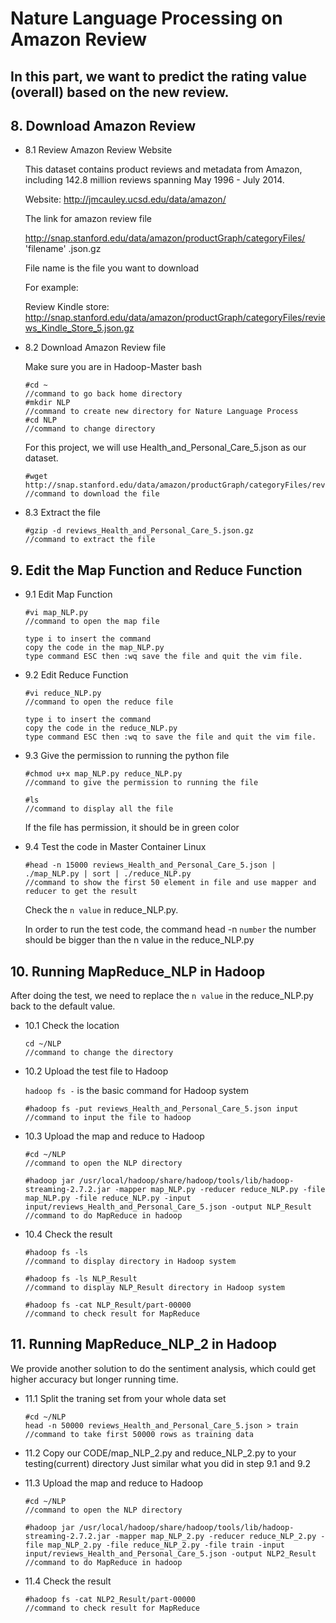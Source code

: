 # Nature Language Processing on Amazon Review

## In this part, we want to predict the rating value (overall) based on the new review.

## 8. Download Amazon Review 

* 8.1 Review Amazon Review Website  

   This dataset contains product reviews and metadata from Amazon, including 142.8 million reviews spanning May 1996 - July 2014.
   
   Website: http://jmcauley.ucsd.edu/data/amazon/
    
   The link for amazon review file
   
   http://snap.stanford.edu/data/amazon/productGraph/categoryFiles/ 'filename' .json.gz
    
   File name is the file you want to download
   
   For example:
   
   Review Kindle store:
   http://snap.stanford.edu/data/amazon/productGraph/categoryFiles/reviews_Kindle_Store_5.json.gz
   
* 8.2 Download Amazon Review file 
    
   Make sure you are in Hadoop-Master bash
   
   ```
   #cd ~
   //command to go back home directory
   #mkdir NLP
   //command to create new directory for Nature Language Process
   #cd NLP
   //command to change directory
   ``` 
   For this project, we will use Health_and_Personal_Care_5.json as our dataset.
   ```
   #wget http://snap.stanford.edu/data/amazon/productGraph/categoryFiles/reviews_Health_and_Personal_Care_5.json.gz
   //command to download the file
   ```
   
* 8.3 Extract the file

	```
	#gzip -d reviews_Health_and_Personal_Care_5.json.gz 
	//command to extract the file
	```
	
## 9. Edit the Map Function and Reduce Function

* 9.1 Edit Map Function

	```
	#vi map_NLP.py
	//command to open the map file
	```
	```
	type i to insert the command
	copy the code in the map_NLP.py
	type command ESC then :wq save the file and quit the vim file.
	```
	
* 9.2 Edit Reduce Function

	```
	#vi reduce_NLP.py
	//command to open the reduce file
	```
	```
	type i to insert the command
	copy the code in the reduce_NLP.py
	type command ESC then :wq to save the file and quit the vim file.
	```	
	
* 9.3 Give the permission to running the python file
	
	```
	#chmod u+x map_NLP.py reduce_NLP.py
	//command to give the permission to running the file
	```
	```
	#ls
 	//command to display all the file 
	```
	If the file has permission, it should be in green color
	
* 9.4 Test the code in Master Container Linux

	```
	#head -n 15000 reviews_Health_and_Personal_Care_5.json | ./map_NLP.py | sort | ./reduce_NLP.py
	//command to show the first 50 element in file and use mapper and reducer to get the result
	```
	Check the `n value` in reduce_NLP.py.
	
	In order to run the test code, the command head -n `number` the number should be bigger than the n value in the reduce_NLP.py 
	
	
## 10. Running MapReduce_NLP in Hadoop

After doing the test, we need to replace the `n value` in the reduce_NLP.py back to the default value.

* 10.1 Check the location

	```
	cd ~/NLP
	//command to change the directory
	```
	
* 10.2 Upload the test file to Hadoop
	
	`hadoop fs -` is the basic command for Hadoop system
	```
	#hadoop fs -put reviews_Health_and_Personal_Care_5.json input
	//command to input the file to hadoop 
  	```
	
* 10.3 Upload the map and reduce to Hadoop
	```
	#cd ~/NLP
	//command to open the NLP directory
	```
	```
	#hadoop jar /usr/local/hadoop/share/hadoop/tools/lib/hadoop-streaming-2.7.2.jar -mapper map_NLP.py -reducer reduce_NLP.py -file map_NLP.py -file reduce_NLP.py -input input/reviews_Health_and_Personal_Care_5.json -output NLP_Result
	//command to do MapReduce in hadoop
	```
* 10.4 Check the result
	```
	#hadoop fs -ls
	//command to display directory in Hadoop system
  	```
  	```
	#hadoop fs -ls NLP_Result
	//command to display NLP_Result directory in Hadoop system
  	```
  	```
	#hadoop fs -cat NLP_Result/part-00000
	//command to check result for MapReduce
	```
	
	
## 11. Running MapReduce_NLP_2 in Hadoop

We provide another solution to do the sentiment analysis, which could get higher accuracy but longer running time.

* 11.1 Split the traning set from your whole data set

	```
	#cd ~/NLP
	head -n 50000 reviews_Health_and_Personal_Care_5.json > train
	//command to take first 50000 rows as training data
	```
	
* 11.2 Copy our CODE/map_NLP_2.py and  reduce_NLP_2.py to your testing(current) directory
       Just similar what you did in step 9.1 and 9.2

	
* 11.3 Upload the map and reduce to Hadoop
	```
	#cd ~/NLP
	//command to open the NLP directory
	```
	```
	#hadoop jar /usr/local/hadoop/share/hadoop/tools/lib/hadoop-streaming-2.7.2.jar -mapper map_NLP_2.py -reducer reduce_NLP_2.py -file map_NLP_2.py -file reduce_NLP_2.py -file train -input input/reviews_Health_and_Personal_Care_5.json -output NLP2_Result
	//command to do MapReduce in hadoop
	```
* 11.4 Check the result

  	```
	#hadoop fs -cat NLP2_Result/part-00000
	//command to check result for MapReduce
	```


